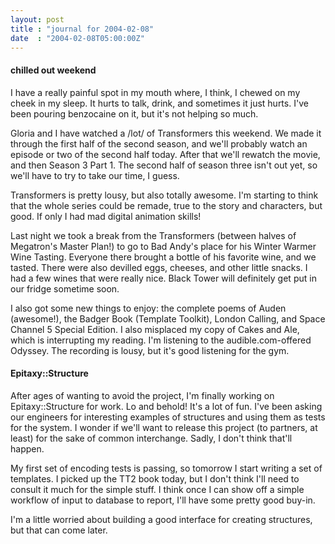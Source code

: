 ```yaml
---
layout: post
title : "journal for 2004-02-08"
date  : "2004-02-08T05:00:00Z"
---
```

<h4>chilled out weekend </h4>I have a really painful spot in my mouth where, I think, I chewed on my cheek in my sleep.  It hurts to talk, drink, and sometimes it just hurts.  I've been pouring benzocaine on it, but it's not helping so much.

Gloria and I have watched a /lot/ of Transformers this weekend.  We made it through the first half of the second season, and we'll probably watch an episode or two of the second half today.  After that we'll rewatch the movie, and then Season 3 Part 1.  The second half of season three isn't out yet, so we'll have to try to take our time, I guess.

Transformers is pretty lousy, but also totally awesome.  I'm starting to think that the whole series could be remade, true to the story and characters, but good.  If only I had mad digital animation skills!

Last night we took a break from the Transformers (between halves of Megatron's Master Plan!) to go to Bad Andy's place for his Winter Warmer Wine Tasting. Everyone there brought a bottle of his favorite wine, and we tasted.  There were also devilled eggs, cheeses, and other little snacks.  I had a few wines that were really nice.  Black Tower will definitely get put in our fridge sometime soon.

I also got some new things to enjoy: the complete poems of Auden (awesome!), the Badger Book (Template Toolkit), London Calling, and Space Channel 5 Special Edition.  I also misplaced my copy of Cakes and Ale, which is interrupting my reading.  I'm listening to the audible.com-offered Odyssey.  The recording is lousy, but it's good listening for the gym.<h4>Epitaxy::Structure </h4>After ages of wanting to avoid the project, I'm finally working on Epitaxy::Structure for work.  Lo and behold!  It's a lot of fun.  I've been asking our engineers for interesting examples of structures and using them as tests for the system.  I wonder if we'll want to release this project (to partners, at least) for the sake of common interchange.  Sadly, I don't think that'll happen.

My first set of encoding tests is passing, so tomorrow I start writing a set of templates.  I picked up the TT2 book today, but I don't think I'll need to consult it much for the simple stuff.  I think once I can show off a simple workflow of input to database to report, I'll have some pretty good buy-in.

I'm a little worried about building a good interface for creating structures, but that can come later.

